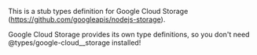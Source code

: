 This is a stub types definition for Google Cloud Storage (https://github.com/googleapis/nodejs-storage).

Google Cloud Storage provides its own type definitions, so you don't need @types/google-cloud__storage installed!
